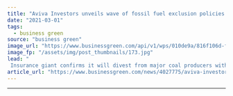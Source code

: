 ```yaml
---
title: "Aviva Investors unveils wave of fossil fuel exclusion policies and net zero pledge"
date: "2021-03-01"
tags: 
  - business green
source: "business green"
image_url: "https://www.businessgreen.com/api/v1/wps/010de9a/816f106d-f0c0-45bb-8c48-d1bb4ac51b9b/8/33392214828-99c4ed0717-o-185x114.jpg"
image_fp: "/assets/img/post_thumbnails/173.jpg"
lead: "
 Insurance giant confirms it will divest from major coal producers without accredited climate plans by the end of next year  ..."
article_url: "https://www.businessgreen.com/news/4027775/aviva-investors-unveils-wave-fossil-fuel-exclusion-policies-net-zero-pledge"
---
```


---
